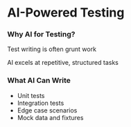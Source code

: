 # AI-Powered Testing

<div class="two-cols">

<FeatureCard v-click>

### Why AI for Testing?

Test writing is often grunt work

AI excels at repetitive, structured tasks

</FeatureCard>

<FeatureCard v-click>

### What AI Can Write

- Unit tests
- Integration tests
- Edge case scenarios
- Mock data and fixtures

</FeatureCard>

</div>
